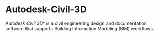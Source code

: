 # Autodesk-Civil-3D
*Autodesk Civil 3D** is a civil engineering design and documentation software that supports Building Information Modeling (BIM) workflows.
